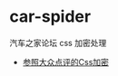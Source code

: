 # car-spider
汽车之家论坛
css 加密处理

- [参照大众点评的Css加密](https://blog.csdn.net/qq_35994802/article/details/88741511)
